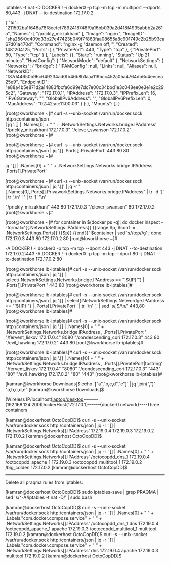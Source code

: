iptables -t nat -D DOCKER ! -i docker0 -p tcp -m tcp -m multiport --dports 80,443 -j DNAT --to-destination 172.17.0.2


{
  "Id": "211592ba1f648a78f8eefcf7892418748f9a16bb039a2d418f4935abbb2a261a",
  "Names": [
    "/prickly_mirzakhani"
  ],
  "Image": "nginx",
  "ImageID": "sha256:0d409d33b27e47423b049f7f863faa08655a8c901749c2b25b93ca67d01a470d",
  "Command": "nginx -g 'daemon off;'",
  "Created": 1481204125,
  "Ports": [
    {
      "PrivatePort": 443,
      "Type": "tcp"
    },
    {
      "PrivatePort": 80,
      "Type": "tcp"
    }
  ],
  "Labels": {},
  "State": "running",
  "Status": "Up 21 minutes",
  "HostConfig": {
    "NetworkMode": "default"
  },
  "NetworkSettings": {
    "Networks": {
      "bridge": {
        "IPAMConfig": null,
        "Links": null,
        "Aliases": null,
        "NetworkID": "f87d44650b96c649234ad0fb46b8b1aaa119bcc452a05a4764db6c4eecea25e9",
        "EndpointID": "e88a4b5e871d2a14883fbcfa6d99e7dc7e00c34bbd1e3c048ee0e3e1e2c295c2",
        "Gateway": "172.17.0.1",
        "IPAddress": "172.17.0.3",
        "IPPrefixLen": 16,
        "IPv6Gateway": "",
        "GlobalIPv6Address": "",
        "GlobalIPv6PrefixLen": 0,
        "MacAddress": "02:42:ac:11:00:03"
      }
    }
  },
  "Mounts": []
}









[root@kworkhorse ~]# curl -s --unix-socket /var/run/docker.sock http:/containers/json \
                           | jq '.[] | .Names[0] + " " + .NetworkSettings.Networks.bridge.IPAddress' 
"/prickly_mirzakhani 172.17.0.3"
"/clever_swanson 172.17.0.2"
[root@kworkhorse ~]# 


[root@kworkhorse ~]# curl -s --unix-socket /var/run/docker.sock http:/containers/json | jq '.[]  .Ports[].PrivatePort' 
443
80
80
[root@kworkhorse ~]# 



jq '.[] | .Names[0] + " " + .NetworkSettings.Networks.bridge.IPAddress .Ports[].PrivatePort' 







[root@kworkhorse ~]# curl -s --unix-socket /var/run/docker.sock http:/containers/json | jq '.[]' | jq  -r "[.Names[0],.Ports[].PrivaworkSettings.Networks.bridge.IPAddress" | tr -d ']'  | tr ',\n' ' ' | tr '[' '\n'

   "/prickly_mirzakhani"    443    80  172.17.0.3 
   "/clever_swanson"    80  172.17.0.2 [root@kworkhorse ~]# 






[root@kworkhorse ~]# for container in $(docker ps -q); do docker inspect --format='{{.NetworkSettings.IPAddress}}   {{range $p, $conf := .NetworkSettings.Ports}} {{$p}} {{end}}'  $container  | sed 's/\/tcp//g' ; done
172.17.0.3    443  80 
172.17.0.2    80 
[root@kworkhorse ~]# 










-A DOCKER ! -i docker0 -p tcp -m tcp --dport 443 -j DNAT --to-destination 172.17.0.2:443
-A DOCKER ! -i docker0 -p tcp -m tcp --dport 80 -j DNAT --to-destination 172.17.0.2:80




[root@kworkhorse lb-iptables]# curl -s --unix-socket /var/run/docker.sock http:/containers/json | jq '.[] | select(.NetworkSettings.Networks.bridge.IPAddress == "'${IP}'") |  .Ports[].PrivatePort ' 
443
80
[root@kworkhorse lb-iptables]# 


[root@kworkhorse lb-iptables]# curl -s --unix-socket /var/run/docker.sock http:/containers/json | jq '.[] | select(.NetworkSettings.Networdge.IPAddress == "'${IP}'") |  .Ports[].PrivatePort ' | tr '\n' ',' | sed 's/,$/\n/'
443,80
[root@kworkhorse lb-iptables]# 




[root@kworkhorse lb-iptables]# curl -s --unix-socket /var/run/docker.sock http:/containers/json                            | jq '.[] | .Names[0] + " " + .NetworkSettings.Networks.bridge.IPAddress  , .Ports[].PrivatePort  '  
"/fervent_liskov 172.17.0.4"
8080
"/condescending_cori 172.17.0.3"
443
80
"/evil_hawking 172.17.0.2"
443
80
[root@kworkhorse lb-iptables]#






[root@kworkhorse lb-iptables]# curl -s --unix-socket /var/run/docker.sock http:/containers/json                            | jq '.[] | .Names[0] + " " + .NetworkSettings.Networks.bridge.IPAddress ,  .Ports[].PrivatePort|tostring'  
"/fervent_liskov 172.17.0.4"
"8080"
"/condescending_cori 172.17.0.3"
"443"
"80"
"/evil_hawking 172.17.0.2"
"80"
"443"
[root@kworkhorse lb-iptables]# 





[kamran@kworkhorse Downloads]$ echo '["a","b,c,d","e"]' | jq 'join(",")'
"a,b,c,d,e"
[kamran@kworkhorse Downloads]$ 








(Wireless IP/localhost)[laptop/desktop](192.168.124.1)-------(192.168.124.200)DockerHost(172.17.0.1)------{docker0 network}----Three containers





[kamran@dockerhost OctoCopDD]$ curl -s --unix-socket /var/run/docker.sock http:/containers/json | jq -r '.[] |  .NetworkSettings.Networks[].IPAddress'
172.19.0.4
172.19.0.3
172.19.0.2
172.17.0.2
[kamran@dockerhost OctoCopDD]$ 



[kamran@dockerhost OctoCopDD]$ curl -s --unix-socket /var/run/docker.sock http:/containers/json                            | jq -r '.[] | .Names[0] + " " + .NetworkSettings.Networks[].IPAddress'
/octocopdd_dns_1 172.19.0.4
/octocopdd_apache_1 172.19.0.3
/octocopdd_multitool_1 172.19.0.2
/big_colden 172.17.0.2
[kamran@dockerhost OctoCopDD]$ 



------------------------------

Delete all praqma rules from iptables:

[kamran@dockerhost OctoCopDD]$ sudo iptables-save  | grep PRAQMA | sed 's/^-A/iptables -t nat -D/' | sudo bash




[kamran@dockerhost OctoCopDD]$ curl -s --unix-socket /var/run/docker.sock http:/containers/json | jq -r '.[] | .Names[0] + " " + .Labels."com.docker.compose.service" + " "  + .NetworkSettings.Networks[].IPAddress'
/octocopdd_dns_1 dns 172.19.0.4
/octocopdd_apache_1 apache 172.19.0.3
/octocopdd_multitool_1 multitool 172.19.0.2
[kamran@dockerhost OctoCopDD]$ curl -s --unix-socket /var/run/docker.sock http:/containers/json | jq -r '.[] |  .Labels."com.docker.compose.service" + " "  + .NetworkSettings.Networks[].IPAddress'
dns 172.19.0.4
apache 172.19.0.3
multitool 172.19.0.2
[kamran@dockerhost OctoCopDD]$ 

